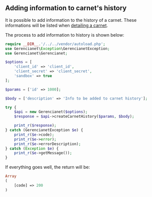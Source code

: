 ## Adding information to carnet's history

It is possible to add information to the history of a carnet. These informations will be listed when [detailing a carnet](/docs/CARNET_DETAIL.md).

The process to add information to history is shown below:


```php
require __DIR__.'/../../vendor/autoload.php';
use Gerencianet\Exception\GerencianetException;
use Gerencianet\Gerencianet;

$options = [
    'client_id' => 'client_id',
    'client_secret' => 'client_secret',
    'sandbox' => true
];

$params = ['id' => 1000];

$body = ['description' => 'Info to be added to carnet history'];

try {
    $api = new Gerencianet($options);
    $response = $api->createCarnetHistory($params, $body);

    print_r($response);
} catch (GerencianetException $e) {
    print_r($e->code);
    print_r($e->error);
    print_r($e->errorDescription);
} catch (Exception $e) {
    print_r($e->getMessage());
}
```

If everything goes well, the return will be:

```php
Array
(
    [code] => 200
)
```
